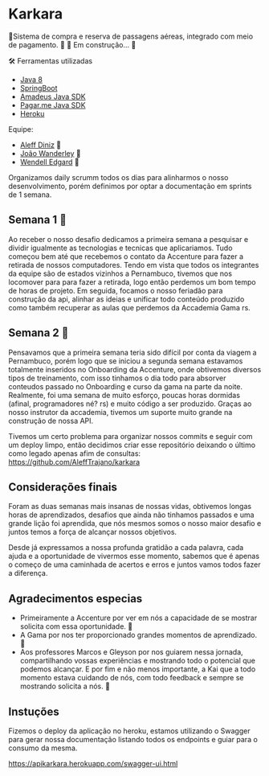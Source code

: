 # Karkara
🚀Sistema de compra e reserva de passagens aéreas, integrado com meio de pagamento.
🚧 🚀 Em construção... 🚧

🛠 Ferramentas utilizadas

- [Java 8](https://www.java.com/pt-BR/download/ie_manual.jsp?locale=pt_BR)
- [SpringBoot](https://spring.io/)
- [Amadeus Java SDK](https://developers.amadeus.com/self-service/category/air?s_kwcid=AL!10969!3!452455070593!b!!g!!%2Bamadeus%20%2Bair%20%2Bapi)
- [Pagar.me Java SDK](https://docs.pagar.me/reference)
- [Heroku](https://www.heroku.com/)

Equipe:

- [Aleff Diniz](https://github.com/aleffTrajano) 🚀
- [João Wanderley](https://github.com/joaowanderley) 🚀
- [Wendell Edgard](https://github.com/wendelledgard) 🚀

Organizamos daily scrumm todos os dias para alinharmos o nosso desenvolvimento, porém definimos por optar a documentação em sprints de 1 semana.

## Semana 1 🚀
Ao receber o nosso desafio dedicamos a primeira semana a pesquisar e dividir igualmente as tecnologias e tecnicas que aplicariamos. Tudo começou bem até que recebemos o contato da Accenture para fazer a retirada de nossos computadores. Tendo em vista que todos os integrantes da equipe são de estados vizinhos a Pernambuco, tivemos que nos locomover para para fazer a retirada, logo então perdemos um bom tempo de horas de projeto. Em seguida, focamos o nosso feriadão para construção da api, alinhar as ideias e unificar todo conteúdo produzido como também recuperar as aulas que perdemos da Accademia Gama rs.

## Semana 2 🚀
Pensavamos que a primeira semana teria sido difícil por conta da viagem a Pernambuco, porém logo que se iniciou a segunda semana estavamos totalmente inseridos no Onboarding da Accenture, onde obtivemos diversos tipos de treinamento, com isso tinhamos o dia todo para absorver conteudos passado no Onboarding e curso da gama na parte da noite. Realmente, foi uma semana de muito esforço, poucas horas dormidas (afinal, programadores né? rs) e muito código a ser produzido. Graças ao nosso instrutor da accademia, tivemos um suporte muito grande na construção de nossa API.

Tivemos um certo problema para organizar nossos commits e seguir com um deploy limpo, então decidimos criar esse repositório deixando o último como legado apenas afim de consultas: https://github.com/AleffTrajano/karkara

## Considerações finais
Foram as duas semanas mais insanas de nossas vidas, obtivemos longas horas de aprendizados, desafios que ainda não tinhamos passados e uma grande lição foi aprendida, que nós mesmos somos o nosso maior desafio e juntos temos a força de alcançar nossos objetivos.

Desde já expressamos a nossa profunda gratidão a cada palavra, cada ajuda e a oportunidade de vivermos esse momento, sabemos que é apenas o começo de uma caminhada de acertos e erros e juntos vamos todos fazer a diferença.

## Agradecimentos especias
- Primeiramente a Accenture por ver em nós a capacidade de se mostrar solicita com essa oportunidade. 🙏
- A Gama por nos ter proporcionado grandes momentos de aprendizado. 🙏
- Aos professores Marcos e Gleyson por nos guiarem nessa jornada, compartilhando vossas experiências e mostrando todo o potencial que podemos alcançar. E por fim e não menos importante, a Kai que a todo momento estava cuidando de nós, com todo feedback e sempre se mostrando solicita a nós. 🙏

## Instuções

Fizemos o deploy da aplicação no heroku, estamos utilizando o Swagger para gerar nossa documentação listando todos os endpoints e guiar para o consumo da mesma.
 
https://apikarkara.herokuapp.com/swagger-ui.html

